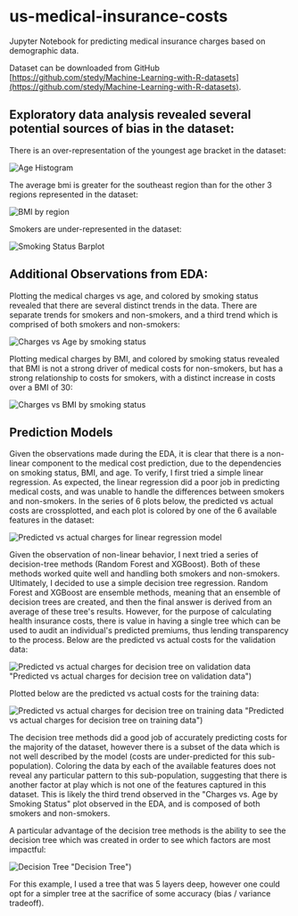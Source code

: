 # us-medical-insurance-costs
Jupyter Notebook for predicting medical insurance charges based on demographic data.

Dataset can be downloaded from GitHub [https://github.com/stedy/Machine-Learning-with-R-datasets](https://github.com/stedy/Machine-Learning-with-R-datasets).

## Exploratory data analysis revealed several potential sources of bias in the dataset:

There is an over-representation of the youngest age bracket in the dataset:

![Age Histogram](age_histogram.png "Age histogram")

The average bmi is greater for the southeast region than for the other 3 regions represented in the dataset:

![BMI by region](bmi_by_region.png "BMI by Region")

Smokers are under-represented in the dataset:

![Smoking Status Barplot](smoker_barplot.png "Barplot of Smokers vs. Non-smokers")

## Additional Observations from EDA:

Plotting the medical charges vs age, and colored by smoking status revealed that there are several distinct trends in the data.  There are separate trends for smokers and non-smokers, and a third trend which is comprised of both smokers and non-smokers:

![Charges vs Age by smoking status](charges_vs_age_by_smoker.png "Charges vs Age by Smoking Status")

Plotting medical charges by BMI, and colored by smoking status revealed that BMI is not a strong driver of medical costs for non-smokers, but has a strong relationship to costs for smokers, with a distinct increase in costs over a BMI of 30:

![Charges vs BMI by smoking status](charges_vs_bmi_by_smoker.png "Chargest vs BMI by Smoking Status")

## Prediction Models

Given the observations made during the EDA, it is clear that there is a non-linear component to the medical cost prediction, due to the dependencies on smoking status, BMI, and age.  To verify, I first tried a simple linear regression. As expected, the linear regression did a poor job in predicting medical costs, and was unable to handle the differences between smokers and non-smokers.  In the series of 6 plots below, the predicted vs actual costs are crossplotted, and each plot is colored by one of the 6 available features in the dataset:

![Predicted vs actual charges for linear regression model](LR_model.png "Predicted vs actual charges for linear regression model")

Given the observation of non-linear behavior, I next tried a series of decision-tree methods (Random Forest and XGBoost).  Both of these methods worked quite well and handling both smokers and non-smokers.  Ultimately, I decided to use a simple decision tree regression. Random Forest and XGBoost are ensemble methods, meaning that an ensemble of decision trees are created, and then the final answer is derived from an average of these tree's results.  However, for the purpose of calculating health insurance costs, there is value in having a single tree which can be used to audit an individual's predicted premiums, thus lending transparency to the process. Below are the predicted vs actual costs for the validation data:

![Predicted vs actual charges for decision tree on validation data](DT_validation_data.png) "Predicted vs actual charges for decision tree on validation data")

Plotted below are the predicted vs actual costs for the training data:

![Predicted vs actual charges for decision tree on training data](DT_training_data.png) "Predicted vs actual charges for decision tree on training data")

The decision tree methods did a good job of accurately predicting costs for the majority of the dataset, however there is a subset of the data which is not well described by the model (costs are under-predicted for this sub-population). Coloring the data by each of the available features does not reveal any particular pattern to this sub-population, suggesting that there is another factor at play which is not one of the features captured in this dataset. This is likely the third trend observed in the "Charges vs. Age by Smoking Status" plot observed in the EDA, and is composed of both smokers and non-smokers.

A particular advantage of the decision tree methods is the ability to see the decision tree which was created in order to see which factors are most impactful:

![Decision Tree](decision_tree.png) "Decision Tree")

For this example, I used a tree that was 5 layers deep, however one could opt for a simpler tree at the sacrifice of some accuracy (bias / variance tradeoff).





